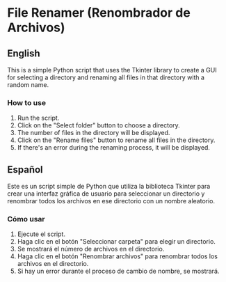# File Renamer (Renombrador de Archivos)

## English

This is a simple Python script that uses the Tkinter library to create a GUI for selecting a directory and renaming all files in that directory with a random name.

### How to use

1. Run the script.
2. Click on the "Select folder" button to choose a directory.
3. The number of files in the directory will be displayed.
4. Click on the "Rename files" button to rename all files in the directory.
5. If there's an error during the renaming process, it will be displayed.

## Español

Este es un script simple de Python que utiliza la biblioteca Tkinter para crear una interfaz gráfica de usuario para seleccionar un directorio y renombrar todos los archivos en ese directorio con un nombre aleatorio.

### Cómo usar

1. Ejecute el script.
2. Haga clic en el botón "Seleccionar carpeta" para elegir un directorio.
3. Se mostrará el número de archivos en el directorio.
4. Haga clic en el botón "Renombrar archivos" para renombrar todos los archivos en el directorio.
5. Si hay un error durante el proceso de cambio de nombre, se mostrará.